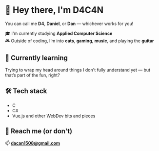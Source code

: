 # 👋 Hey there, I'm D4C4N

You can call me **D4**, **Daniel**, or **Dan** — whichever works for you!

🎓 I'm currently studying **Applied Computer Science**  
🎮 Outside of coding, I’m into **cats**, **gaming**, **music**, and playing the **guitar**

## 🌱 Currently learning
Trying to wrap my head around things I don't fully understand yet — but that’s part of the fun, right?

## 🛠 Tech stack
- C
- C#
- Vue.js and other WebDev bits and pieces

## 💌 Reach me (or don't)
📫 **dacan1508@gmail.com**

<!---
D4c4n/D4c4n is a ✨ special ✨ repository because its `README.md` (this file) appears on your GitHub profile.
You can click the Preview link to take a look at your changes.
--->
